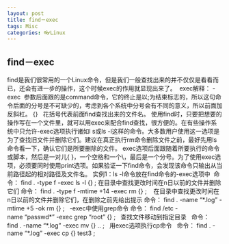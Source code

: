 ```yaml
---
layout: post
title: find－exec
tags: Misc
categories: 👓Linux
---
```


## find－exec
find是我们很常用的一个Linux命令，但是我们一般查找出来的并不仅仅是看看而已，还会有进一步的操作，这个时候exec的作用就显现出来了。 
exec解释：
-exec  参数后面跟的是command命令，它的终止是以;为结束标志的，所以这句命令后面的分号是不可缺少的，考虑到各个系统中分号会有不同的意义，所以前面加反斜杠。
{}   花括号代表前面find查找出来的文件名。
使用find时，只要把想要的操作写在一个文件里，就可以用exec来配合find查找，很方便的。在有些操作系统中只允许-exec选项执行诸如l s或ls -l这样的命令。大多数用户使用这一选项是为了查找旧文件并删除它们。建议在真正执行rm命令删除文件之前，最好先用ls命令看一下，确认它们是所要删除的文件。 exec选项后面跟随着所要执行的命令或脚本，然后是一对儿{ }，一个空格和一个\，最后是一个分号。为了使用exec选项，必须要同时使用print选项。如果验证一下find命令，会发现该命令只输出从当前路径起的相对路径及文件名。
实例1：ls -l命令放在find命令的-exec选项中 
命令：
find . -type f -exec ls -l {} \;
在目录中查找更改时间在n日以前的文件并删除它们
命令：
find . -type f -mtime +14 -exec rm {} \; 
 
在目录中查找更改时间在n日以前的文件并删除它们，在删除之前先给出提示
命令：
find . -name “\*.log” -mtime +5 -ok rm {} \;
 
-exec中使用grep命令
命令：
find /etc -name “passwd\*” -exec grep “root” {} \;
 
查找文件移动到指定目录  
命令：
find . -name “\*.log” -exec mv {} .. \;
 
用exec选项执行cp命令  
命令：
find . -name “\*.log” -exec cp {} test3 \;
 
 
 
 
 
 
 







